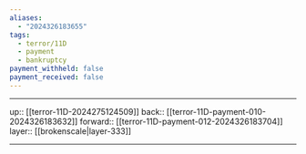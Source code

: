 ```yaml
---
aliases:
  - "2024326183655"
tags:
  - terror/11D
  - payment
  - bankruptcy
payment_withheld: false
payment_received: false
---
```




***

up:: [[terror-11D-2024275124509]]
back:: [[terror-11D-payment-010-2024326183632]]
forward:: [[terror-11D-payment-012-2024326183704]]
layer:: [[brokenscale|layer-333]]

***
